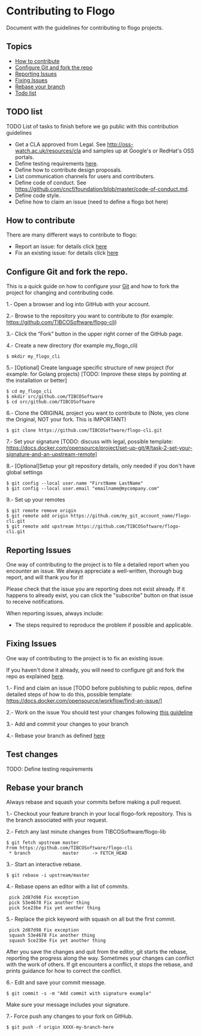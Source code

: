 # Contributing to Flogo
Document with the guidelines for contributing to flogo projects.

## Topics
* [How to contribute](#how-to-contribute)
* [Configure Git and fork the repo](#configure-git-and-fork-the-repo)
* [Reporting Issues](#reporting-issues)
* [Fixing Issues](#fixing-issues)
* [Rebase your branch](#rebase-your-branch)
* [Todo list](#todo-list)

## TODO list
TODO List of tasks to finish before we go public with this contribution guidelines

* Get a CLA approved from Legal. See http://oss-watch.ac.uk/resources/cla and samples up at Google's or RedHat's OSS portals.
* Define testing requirements [here](#test-changes).
* Define how to contribute design proposals.
* List communication channels for users and contributers.
* Define code of conduct. See https://github.com/cncf/foundation/blob/master/code-of-conduct.md.
* Define code style.
* Define how to claim an issue (need to define a flogo bot here)

## How to contribute
There are many different ways to contribute to flogo:

* Report an issue: for details click [here](#reporting-issues)
* Fix an existing issue: for details click [here](#fixing-issues)

## Configure Git and fork the repo.
This is a quick guide on how to configure your [Git](https://git-scm.com/) and how to fork the project for changing and contributing code.

1.- Open a browser and log into GitHub with your account.

2.- Browse to the repository you want to contribute to (for example: https://github.com/TIBCOSoftware/flogo-cli)

3.- Click the “Fork” button in the upper right corner of the GitHub page.

4.- Create a new directory (for example my_flogo_cli)
```
$ mkdir my_flogo_cli
```

5.- [Optional] Create language specific structure of new project (for example: for Golang projects)
[TODO: Improve these steps by pointing at the installation or better]
```
$ cd my_flogo_cli
$ mkdir src/github.com/TIBCOSoftware
$ cd src/github.com/TIBCOSoftware
```

6.- Clone the ORIGINAL project you want to contribute to (Note, yes clone the Original, NOT your fork. This is IMPORTANT)
```
$ git clone https://github.com/TIBCOSoftware/flogo-cli.git
```

7.- Set your signature 
[TODO: discuss with legal, possible template: https://docs.docker.com/opensource/project/set-up-git/#/task-2-set-your-signature-and-an-upstream-remote]

8.- [Optional]Setup your git repository details, only needed if you don't have global settings
```
$ git config --local user.name "FirstName LastName"
$ git config --local user.email "emailname@mycompany.com"
```

9.- Set up your remotes
```
$ git remote remove origin
$ git remote add origin https://github.com/my_git_account_name/flogo-cli.git
$ git remote add upstream https://github.com/TIBCOSoftware/flogo-cli.git
```

## Reporting Issues
One way of contributing to the project is to file a detailed report when you encounter an issue. We always appreciate a well-written, thorough bug report, and will thank you for it!

Please check that the issue you are reporting does not exist already. If it happens to already exist, you can click the "subscribe" button on that issue to receive notifications.

When reporting issues, always include:

* The steps required to reproduce the problem if possible and applicable.

## Fixing Issues
One way of contributing to the project is to fix an existing issue.

If you haven't done it already, you will need to configure git and fork the repo as explained [here](#configure-git-and-fork-the-repo).

1.- Find and claim an issue 
[TODO before publishing to public repos, define detailed steps of how to do this, possible template: https://docs.docker.com/opensource/workflow/find-an-issue/]

2.- Work on the issue
You should test your changes following [this guideline](#test-changes)

3.- Add and commit your changes to your branch

4.- Rebase your branch as defined [here](#rebase-your-branch)

## Test changes
TODO: Define testing requirements

## Rebase your branch
Always rebase and squash your commits before making a pull request.

1.- Checkout your feature branch in your local flogo-fork repository.
This is the branch associated with your request.

2.- Fetch any last minute changes from TIBCOSoftware/flogo-lib
```
$ git fetch upstream master
From https://github.com/TIBCOSoftware/flogo-cli
 * branch            master     -> FETCH_HEAD
 ```
 
3.- Start an interactive rebase.
```
$ git rebase -i upstream/master
```

4.- Rebase opens an editor with a list of commits.
```
 pick 2d87d98 Fix exception
 pick 53e4678 Fix another thing
 pick 5ce23be Fix yet another thing
```
 
5.- Replace the pick keyword with squash on all but the first commit.
```
 pick 2d87d98 Fix exception
 squash 53e4678 Fix another thing
 squash 5ce23be Fix yet another thing
```
After you save the changes and quit from the editor, git starts the rebase, reporting the progress along the way. Sometimes your changes can conflict with the work of others. If git encounters a conflict, it stops the rebase, and prints guidance for how to correct the conflict.

6.- Edit and save your commit message.
```
$ git commit -s -m "Add commit with signature example"
```
Make sure your message includes your signature.

7.- Force push any changes to your fork on GitHub.
```
$ git push -f origin XXXX-my-branch-here
```